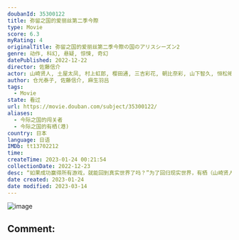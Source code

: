 ```yaml
---
doubanId: 35300122
title: 弥留之国的爱丽丝第二季今際
type: Movie
score: 6.3
myRating: 4
originalTitle: 弥留之国的爱丽丝第二季今際の国のアリスシーズン2
genre: 动作, 科幻, 悬疑, 惊悚, 奇幻
datePublished: 2022-12-22
director: 佐藤信介
actor: 山崎贤人, 土屋太凤, 村上虹郎, 樱田通, 三吉彩花, 朝比奈彩, 山下智久, 恒松祐里, 渡边佑太朗, 青柳翔, 金子统昭, 谷田步, 森永悠希, 町田启太, 仲里依纱, 阿部力, 矶村勇斗, 每熊克哉, 矢崎希菜, 井之胁海, 志磨辽平, 奥野瑛太, 荣信, 浦浜亚理沙, 佐藤穗奈美, 平山祐介, 小木茂光, 佐津川爱美, 桥本润, 兼松若人, 土井善雄, 麻生羽吕, 须田邦裕, 柳生美结, undefined, undefined, 希代彩
author: 仓光泰子, 佐藤信介, 麻生羽吕
tags:
  - Movie
state: 看过
url: https://movie.douban.com/subject/35300122/
aliases:
  - 今际之国的闯关者
  - 今际之国的有栖(港)
country: 日本
language: 日语
IMDb: tt13702212
time: 
createTime: 2023-01-24 00:21:54
collectionDate: 2022-12-23
desc: “如果成功赢得所有游戏，就能回到真实世界了吗？”为了回归现实世界，有栖（山崎贤人饰）和宇佐木（土屋太凤饰）设法厘清今际之国的谜团。他们来到解谜的关键之地，敌人、朋友，游戏幕后主使者都在此现身。有...
date created: 2023-01-24
date modified: 2023-03-14
---
```


![image](p2884687278.jpg)

Comment:
---
